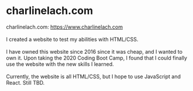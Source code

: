 # charlinelach.com
charlinelach.com: https://www.charlinelach.com
<br><br>
I created a website to test my abilities with HTML/CSS.
<br><br>
I have owned this website since 2016 since it was cheap, and I wanted to own it. Upon taking the 2020 Coding Boot Camp, I found that I could finally use the website with the new skills I learned.
<br><br>
Currently, the website is all HTML/CSS, but I hope to use JavaScript and React. Still TBD.